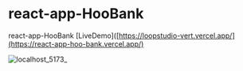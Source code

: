 # react-app-HooBank


react-app-HooBank [LiveDemo]([https://loopstudio-vert.vercel.app/](https://react-app-hoo-bank.vercel.app/)


![localhost_5173_](https://github.com/awnish04/react-app-HooBank/assets/64547504/68c5b914-e789-48c7-aa80-3fa8664b3dc1)
